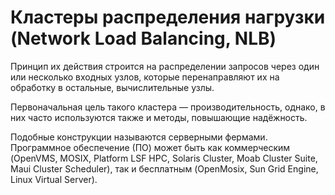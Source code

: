 # Кластеры распределения нагрузки (Network Load Balancing, NLB)

Принцип их действия строится на распределении запросов 
через один или несколько входных узлов, которые перенаправляют 
их на обработку в остальные, вычислительные узлы. 

Первоначальная
цель такого кластера — производительность, однако, в них часто 
используются также и методы, повышающие надёжность. 

Подобные конструкции называются серверными фермами. Программное обеспечение 
(ПО) может быть как коммерческим (OpenVMS, MOSIX, Platform LSF HPC, Solaris 
Cluster, Moab Cluster Suite, Maui Cluster Scheduler), так и бесплатным (OpenMosix, 
Sun Grid Engine, Linux Virtual Server).

